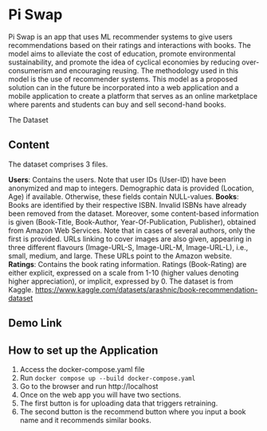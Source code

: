 # Pi Swap

Pi Swap is an app that uses ML recommender systems to give users recommendations based on their ratings and interactions with books. The model aims to alleviate the cost of education, promote environmental sustainability, and promote the idea of cyclical economies by reducing over-consumerism and encouraging reusing. The methodology used in this model is the use of recommender systems. This model as a proposed solution can in the future be incorporated into a web application and a mobile application to create a platform that serves as an online marketplace where parents and students can buy and sell second-hand books.

The Dataset

## Content

The dataset comprises 3 files.

**Users**: Contains the users. Note that user IDs (User-ID) have been anonymized and map to integers. Demographic data is provided (Location, Age) if available. Otherwise, these fields contain NULL-values.
**Books**: Books are identified by their respective ISBN. Invalid ISBNs have already been removed from the dataset. Moreover, some content-based information is given (Book-Title, Book-Author, Year-Of-Publication, Publisher), obtained from Amazon Web Services. Note that in cases of several authors, only the first is provided. URLs linking to cover images are also given, appearing in three different flavours (Image-URL-S, Image-URL-M, Image-URL-L), i.e., small, medium, and large. These URLs point to the Amazon website.
**Ratings**: Contains the book rating information. Ratings (Book-Rating) are either explicit, expressed on a scale from 1-10 (higher values denoting higher appreciation), or implicit, expressed by 0.
The dataset is from Kaggle. https://www.kaggle.com/datasets/arashnic/book-recommendation-dataset

## Demo Link

## How to set up the Application
1. Access the docker-compose.yaml file
2. Run `docker compose up --build docker-compose.yaml`
3. Go to the browser and run http://localhost
4. Once on the web app you will have two sections.
5. The first button is for uploading data that triggers retraining.
6. The second button is the recommend button where you input a book name and it recommends similar books.
